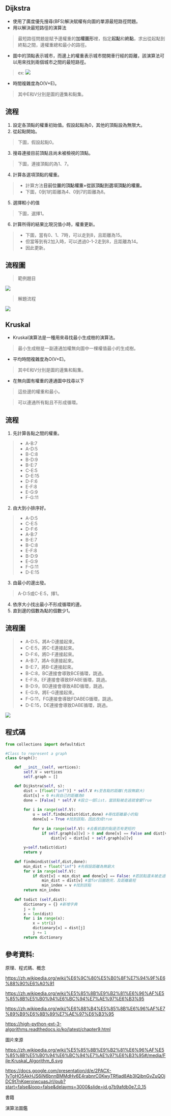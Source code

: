 ## Dijkstra
* 使用了廣度優先搜尋(BFS)解決賦權有向圖的單源最短路徑問題。
* 用以解決最短路徑的演算法
>最短路徑問題是賦予邊權重的**加權圖形**裡，指定**起點**和**終點**，求出從起點到終點之間，邊權重總和最小的路徑。
* 圖中的頂點表示城市，而邊上的權重表示城市間開車行經的距離，該演算法可以用來找到兩個城市之間的最短路徑。
> ex:
> ![](https://i.imgur.com/kAMusO7.gif)
* 時間複雜度為O(V+E)。
>其中E和V分別是圖的邊集和點集。

## 流程
1. 設定各頂點的權重初始值。假設起點為0，其他的頂點設為無限大。
2. 從起點開始。
>下圖，假設起點0。
3. 搜尋連接目前頂點且尚未被檢視的頂點。
>下圖，連接頂點的為1、7。
4. 計算各選項頂點的權重。
> * 計算方法**目前位置的頂點權重+從該頂點到選項頂點的權重。**
> * 下圖，0到1的距離為4、0到7的距離為8。
5. 選擇較小的值
>下圖，選擇1。
6. 計算所得的結果比現況值小時，權重更新。
>* 下圖，當有0、1、7時，可以走到8，且距離為15。
>* 但當等到有2加入時，可以透過0-1-2走到8，且距離為14。
>* 因此更新。

## 流程圖
>範例題目
>
![](https://i.imgur.com/Yo87tCX.jpg)

>解題流程

![](https://i.imgur.com/M5NN57F.jpg)

## Kruskal
* Kruskal演算法是一種用來尋找最小生成樹的演算法。
>最小生成樹是一副連通加權無向圖中一棵權值最小的生成樹。
* 平均時間複雜度為O(V+E)。
>其中E和V分別是圖的邊集和點集。
* 在無向圖有權重的連通圖中找尋以下
>這些邊的權重和最小。

>可以連通所有點且不形成循環。

## 流程
1. 先計算各點之間的權重。
>* A-B:7
>* A-D:5
>* B-C:8
>* B-D:9
>* B-E:7
>* C-E:5
>* D-E:15
>* D-F:6
>* E-F:8
>* E-G:9
>* F-G:11
2. 由大到小排序好。
>* A-D:5
>* C-E:5
>* D-F:6
>* A-B:7
>* B-E:7
>* B-C:8
>* E-F:8
>* B-D:9
>* E-G:9
>* F-G:11
>* D-E:15
3. 由最小的邊出發。
>A-D:5或C-E:5，擇1。
4. 依序大小找出最小不形成循環的邊。
5. 直到邊的個數為點的個數少1。
## 流程圖
>* A-D:5，將A-D連接起來。
>* C-E:5，將C-E連接起來。
>* D-F:6，將D-F連接起來。
>* A-B:7，將A-B連接起來。
>* B-E:7，將B-E連接起來。
>* B-C:8，BC連接會導致BCE循環，跳過。
>* E-F:8，EF連接會導致BFABE循環，跳過。
>* B-D:9，BD連接會導致ABD循環，跳過。
>* E-G:9，將E-G連接起來。
>* F-G:11，FG連接會導致FDABEG循環，跳過。
>* D-E:15，DE連接會導致DABE循環，跳過。

![](https://i.imgur.com/X657D9t.png)

## 程式碼
```python
from collections import defaultdict 

#Class to represent a graph 
class Graph(): 

    def __init__(self, vertices): 
        self.V = vertices 
        self.graph = [] 

    def Dijkstra(self, s): 
        dist = [float("inf")] * self.V #s至各點的距離(先設無窮大)
        dist[s] = 0 #s與自己的距離為0
        done = [False] * self.V #設立一個list，當該點被走過就會變True
        
        for i in range(self.V):
            u = self.findmindist(dist,done) #尋找距離最小的點
            done[u] = True #找到該點，因此改成true
            
            for v in range(self.V): #去看前面的點是否有更短的              
                if self.graph[u][v] > 0 and done[v] == False and dist[v] > dist[u] + self.graph[u][v]:
                    dist[v] = dist[u] + self.graph[u][v]
                   
        y=self.todict(dist)
        return y
    
    def findmindist(self,dist,done):
        min_dist = float("inf") #先假設距離為無窮大
        for v in range(self.V): 
            if dist[v] < min_dist and done[v] == False: #若該點還未被走過
                min_dist = dist[v] #當for回圈跑完，及距離最短
                min_index = v #找到該點
        return min_index    
    
    def todict (self,dist):
        dictionary = {} #新增字典
        j = 0 
        x = len(dist)
        for i in range(x):
            x = str(i)
            dictionary[x] = dist[j]
            j += 1
        return dictionary
```
## 參考資料:

原理、程式碼、概念

https://zh.wikipedia.org/wiki/%E6%9C%80%E5%B0%8F%E7%94%9F%E6%88%90%E6%A0%91

https://zh.wikipedia.org/wiki/%E5%85%8B%E9%B2%81%E6%96%AF%E5%85%8B%E5%B0%94%E6%BC%94%E7%AE%97%E6%B3%95

https://zh.wikipedia.org/wiki/%E6%88%B4%E5%85%8B%E6%96%AF%E7%89%B9%E6%8B%89%E7%AE%97%E6%B3%95

https://high-python-ext-3-algorithms.readthedocs.io/ko/latest/chapter9.html

圖片來源

https://zh.wikipedia.org/wiki/%E5%85%8B%E9%B2%81%E6%96%AF%E5%85%8B%E5%B0%94%E6%BC%94%E7%AE%97%E6%B3%95#/media/File:Kruskal_Algorithm_6.svg

https://docs.google.com/presentation/d/e/2PACX-1vTgHO5AkHJS6iN6bnnBMMdHv6E4rabnrC0KwyTRfjad8Ab3IQjbnGvZuQOjDC9t7nKqeroiwcuasJrI/pub?start=false&loop=false&delayms=3000&slide=id.g7b9afdb0e7_0_15

書籍

演算法圖鑑
